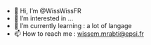 - 👋 Hi, I’m @WissWissFR
- 👀 I’m interested in ...
- 🌱 I’m currently learning : a lot of langage
- 📫 How to reach me : wissem.mrabti@epsi.fr

<!---
WissWissFR/WissWissFR is a ✨ special ✨ repository because its `README.md` (this file) appears on your GitHub profile.
You can click the Preview link to take a look at your changes.
--->
